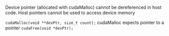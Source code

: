 Device pointer (allocated with cudaMalloc) cannot be dereferenced in host code.
Host pointers cannot be used to access device memory

`cudaMalloc(void **devPtr, size_t count);` cudaMalloc expects pointer to a pointer
`cudaFree(void *devPtr);` 